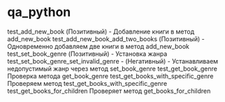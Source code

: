 # qa_python
test_add_new_book (Позитивный) - Добавление книги в метод add_new_book 
test_add_new_book_add_two_books (Позитивный) - Одновременно добавляем две книги в метод add_new_book 
test_set_book_genre (Позитивный) - Установка жанра
test_set_book_genre_set_invalid_genre - (Негативный) - Устанавливаем недопустимый жанр через метод set_book_genre
test_get_book_genre Проверка метода get_book_genre
test_get_books_with_specific_genre Проверяем метод test_get_books_with_specific_genre
test_get_books_for_children Проверяет метод get_books_for_children